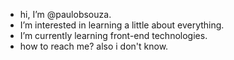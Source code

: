 - hi, I’m @paulobsouza.
- I’m interested in learning a little about everything.
- I’m currently learning front-end technologies.
- how to reach me? also i don't know.

<!---
paulobsouza/paulobsouza is a ✨ special ✨ repository because its `README.md` (this file) appears on your GitHub profile.
You can click the Preview link to take a look at your changes.
--->
